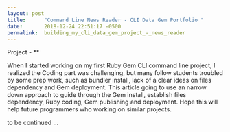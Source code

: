 ```yaml
---
layout: post
title:      "Command Line News Reader - CLI Data Gem Portfolio "
date:       2018-12-24 22:51:17 -0500
permalink:  building_my_cli_data_gem_project_-_news_reader
---
```


Project - **

When I started working on my first Ruby Gem CLI command line project, I realized the Coding part was challenging, but many follow students troubled by some prep work,  such as bundler install, lack of a clear ideas on files dependency and Gem deployment. This article going to use an narrow down approach to guide through the Gem install, establish files dependency, Ruby coding, Gem publishing and deployment. Hope this will help future programmers who working on similar projects. 

to be continued  ...
